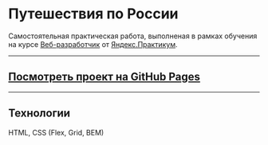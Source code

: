 # Путешествия по России

Самостоятельная практическая работа, выполненая в рамках обучения на курсе [Веб-разработчик](https://praktikum.yandex.ru/web) от [Яндекс.Практикум](https://praktikum.yandex.ru).
___________

## [Посмотреть проект на GitHub Pages](https://sanfili.github.io/YaP_project2/)
_______________

## Технологии

HTML, CSS (Flex, Grid, BEM)
